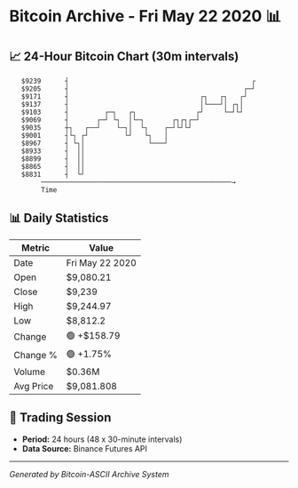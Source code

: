 # Bitcoin Archive - Fri May 22 2020 📊

## 📈 24-Hour Bitcoin Chart (30m intervals)

```
   $9239      ┤                                              ┌ 
   $9205      ┤                                            ┌─┘ 
   $9171      ┤                                 ┌┐   ┌┐   ┌┘   
   $9137      ┤                                 │└───┘│ ┌┐│    
   $9103      ┤         ┌─┐   ┌┐               ┌┘     └─┘└┘    
   $9069      ┤       ┌─┘ └┐  │└─┐       ┌┐┌┐┌─┘               
   $9035      ┼┐   ┌──┘    └─┐│  └┐    ┌─┘└┘└┘                 
   $9001      ┤└┐ ┌┘         └┘   └┐   │                       
   $8967      ┤ └┐│                └───┘                       
   $8933      ┤  ││                                            
   $8899      ┤  ││                                            
   $8865      ┤  ││                                            
   $8831      ┤  └┘                                            
        ────────────────────────────────────────────────→
        Time
```

## 📊 Daily Statistics

| Metric | Value |
|--------|-------|
| Date | Fri May 22 2020 |
| Open | $9,080.21 |
| Close | $9,239 |
| High | $9,244.97 |
| Low | $8,812.2 |
| Change | 🟢 +$158.79 |
| Change % | 🟢 +1.75% |
| Volume | $0.36M |
| Avg Price | $9,081.808 |

## 📅 Trading Session

- **Period:** 24 hours (48 x 30-minute intervals)
- **Data Source:** Binance Futures API

---
*Generated by Bitcoin-ASCII Archive System*

